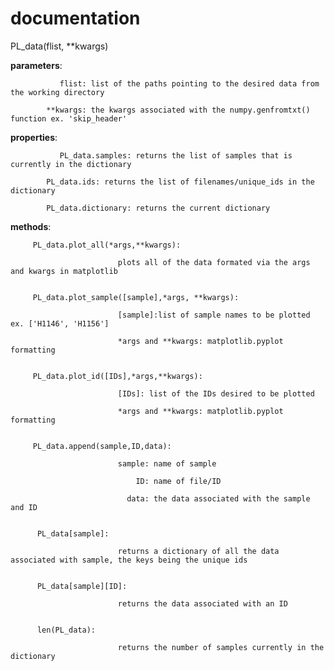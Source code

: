 # documentation


PL_data(flist, **kwargs)
 
**parameters**: 

               flist: list of the paths pointing to the desired data from the working directory

            **kwargs: the kwargs associated with the numpy.genfromtxt() function ex. 'skip_header'
            
**properties**: 

               PL_data.samples: returns the list of samples that is currently in the dictionary

            PL_data.ids: returns the list of filenames/unique_ids in the dictionary
            
            PL_data.dictionary: returns the current dictionary
           
**methods**: 

         PL_data.plot_all(*args,**kwargs): 
                      
                            plots all of the data formated via the args and kwargs in matplotlib
                            

         PL_data.plot_sample([sample],*args, **kwargs): 
                                                       
                            [sample]:list of sample names to be plotted ex. ['H1146', 'H1156']
         
                            *args and **kwargs: matplotlib.pyplot formatting
                            
                                                         
         PL_data.plot_id([IDs],*args,**kwargs): 
         
                            [IDs]: list of the IDs desired to be plotted
         
                            *args and **kwargs: matplotlib.pyplot formatting
                            
                                                 
         PL_data.append(sample,ID,data): 
         
                            sample: name of sample
         
                                ID: name of file/ID
                                             
                              data: the data associated with the sample and ID
                              
                                           
          PL_data[sample]: 
                            
                            returns a dictionary of all the data associated with sample, the keys being the unique ids
                            
          
          PL_data[sample][ID]: 
          
                            returns the data associated with an ID
                            
          
          len(PL_data): 
                            
                            returns the number of samples currently in the dictionary
          
          
         
   
       
         

